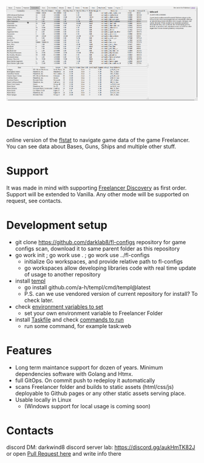 ![how it looks](docs/howitlooks.png)

# Description

online version of the [flstat](https://discoverygc.com/forums/showthread.php?tid=115254) to navigate game data of the game Freelancer. You can see data about Bases, Guns, Ships and multiple other stuff.

# Support

It was made in mind with supporting [Freelancer Discovery](https://discoverygc.com/) as first order. Support will be extended to Vanilla. Any other mode will be supported on request, see contacts.

# Development setup

- git clone https://github.com/darklab8/fl-configs repository for game configs scan, download it to same parent folder as this repository
- go work init ; go work use . ; go work use ../fl-configs
    - initialize Go workspaces, and provide relative path to fl-configs
    - go workspaces allow developing libraries code with real time update of usage to another repository
- install [templ](https://templ.guide/quick-start/installation)
    - go install github.com/a-h/templ/cmd/templ@latest
    - P.S. can we use vendored version of current repository for install? To check later.
- check [environment variables to set](.vscode/settings.json)
    - set your own environment variable to Freelancer Folder
- install [Taskfile](https://taskfile.dev/usage/) and check [commands to run](Taskfile.yml)
    - run some command, for example task:web

# Features

- Long term maintance support for dozen of years. Minimum dependencies software with Golang and Htmx.
- full GitOps. On commit push to redeploy it automatically
- scans Freelancer folder and builds to static assets (html/css/js) deployable to Github pages or any other static assets serving place.
- Usable locally in Linux
  - (Windows support for local usage is coming soon)

# Contacts

discord DM: darkwind8
discord server lab: https://discord.gg/aukHmTK82J
or open [Pull Request here](https://github.com/darklab8/fl-darkstat/issues) and write info there
